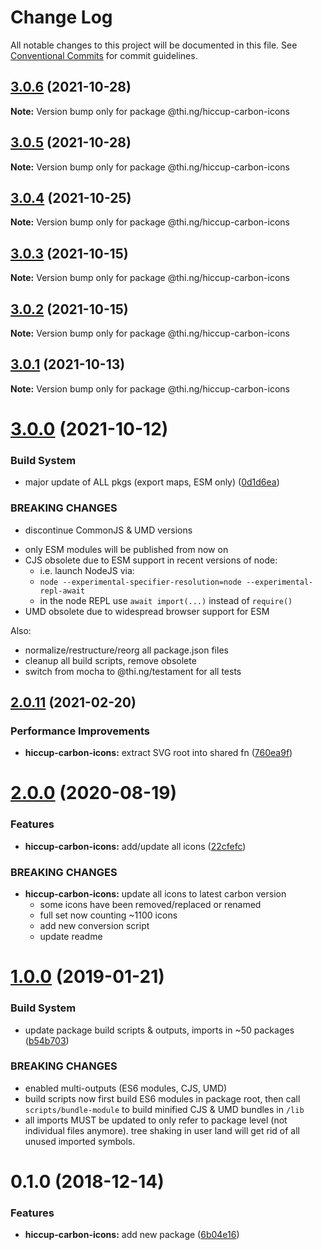 # Change Log

All notable changes to this project will be documented in this file.
See [Conventional Commits](https://conventionalcommits.org) for commit guidelines.

## [3.0.6](https://github.com/thi-ng/umbrella/compare/@thi.ng/hiccup-carbon-icons@3.0.5...@thi.ng/hiccup-carbon-icons@3.0.6) (2021-10-28)

**Note:** Version bump only for package @thi.ng/hiccup-carbon-icons





## [3.0.5](https://github.com/thi-ng/umbrella/compare/@thi.ng/hiccup-carbon-icons@3.0.4...@thi.ng/hiccup-carbon-icons@3.0.5) (2021-10-28)

**Note:** Version bump only for package @thi.ng/hiccup-carbon-icons





## [3.0.4](https://github.com/thi-ng/umbrella/compare/@thi.ng/hiccup-carbon-icons@3.0.3...@thi.ng/hiccup-carbon-icons@3.0.4) (2021-10-25)

**Note:** Version bump only for package @thi.ng/hiccup-carbon-icons





## [3.0.3](https://github.com/thi-ng/umbrella/compare/@thi.ng/hiccup-carbon-icons@3.0.2...@thi.ng/hiccup-carbon-icons@3.0.3) (2021-10-15)

**Note:** Version bump only for package @thi.ng/hiccup-carbon-icons





## [3.0.2](https://github.com/thi-ng/umbrella/compare/@thi.ng/hiccup-carbon-icons@3.0.1...@thi.ng/hiccup-carbon-icons@3.0.2) (2021-10-15)

**Note:** Version bump only for package @thi.ng/hiccup-carbon-icons





## [3.0.1](https://github.com/thi-ng/umbrella/compare/@thi.ng/hiccup-carbon-icons@3.0.0...@thi.ng/hiccup-carbon-icons@3.0.1) (2021-10-13)

**Note:** Version bump only for package @thi.ng/hiccup-carbon-icons





# [3.0.0](https://github.com/thi-ng/umbrella/compare/@thi.ng/hiccup-carbon-icons@2.0.25...@thi.ng/hiccup-carbon-icons@3.0.0) (2021-10-12)


### Build System

* major update of ALL pkgs (export maps, ESM only) ([0d1d6ea](https://github.com/thi-ng/umbrella/commit/0d1d6ea9fab2a645d6c5f2bf2591459b939c09b6))


### BREAKING CHANGES

* discontinue CommonJS & UMD versions

- only ESM modules will be published from now on
- CJS obsolete due to ESM support in recent versions of node:
  - i.e. launch NodeJS via:
  - `node --experimental-specifier-resolution=node --experimental-repl-await`
  - in the node REPL use `await import(...)` instead of `require()`
- UMD obsolete due to widespread browser support for ESM

Also:
- normalize/restructure/reorg all package.json files
- cleanup all build scripts, remove obsolete
- switch from mocha to @thi.ng/testament for all tests






##  [2.0.11](https://github.com/thi-ng/umbrella/compare/@thi.ng/hiccup-carbon-icons@2.0.10...@thi.ng/hiccup-carbon-icons@2.0.11) (2021-02-20) 

###  Performance Improvements 

- **hiccup-carbon-icons:** extract SVG root into shared fn ([760ea9f](https://github.com/thi-ng/umbrella/commit/760ea9f964b3098d75cad1a5ca006ae7404df603)) 

#  [2.0.0](https://github.com/thi-ng/umbrella/compare/@thi.ng/hiccup-carbon-icons@1.0.51...@thi.ng/hiccup-carbon-icons@2.0.0) (2020-08-19) 

###  Features 

- **hiccup-carbon-icons:** add/update all icons ([22cfefc](https://github.com/thi-ng/umbrella/commit/22cfefcccaab5448e1117cb55d448cd313c48e95)) 

###  BREAKING CHANGES 

- **hiccup-carbon-icons:** update all icons to latest carbon version 
    - some icons have been removed/replaced or renamed 
    - full set now counting ~1100 icons 
    - add new conversion script 
    - update readme 

#  [1.0.0](https://github.com/thi-ng/umbrella/compare/@thi.ng/hiccup-carbon-icons@0.1.2...@thi.ng/hiccup-carbon-icons@1.0.0) (2019-01-21) 

###  Build System 

- update package build scripts & outputs, imports in ~50 packages ([b54b703](https://github.com/thi-ng/umbrella/commit/b54b703)) 

###  BREAKING CHANGES 

- enabled multi-outputs (ES6 modules, CJS, UMD) 
- build scripts now first build ES6 modules in package root, then call   `scripts/bundle-module` to build minified CJS & UMD bundles in `/lib` 
- all imports MUST be updated to only refer to package level   (not individual files anymore). tree shaking in user land will get rid of   all unused imported symbols. 

#  0.1.0 (2018-12-14) 

###  Features 

- **hiccup-carbon-icons:** add new package ([6b04e16](https://github.com/thi-ng/umbrella/commit/6b04e16))
